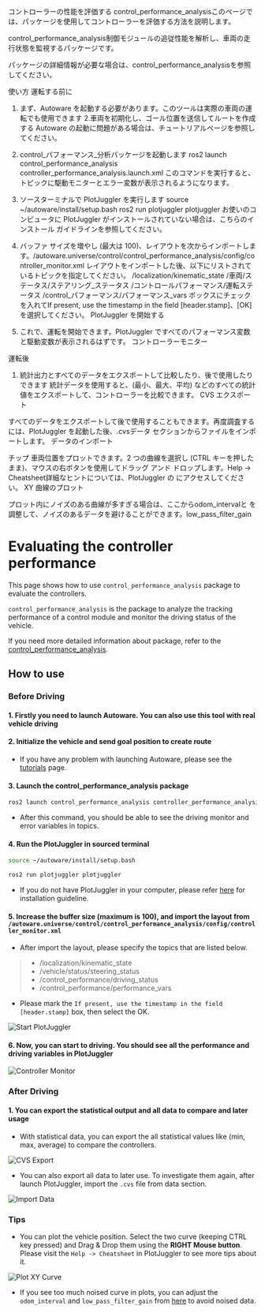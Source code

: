 コントローラーの性能を評価する
control_performance_analysisこのページでは、パッケージを使用してコントローラーを評価する方法を説明します。

control_performance_analysis制御モジュールの追従性能を解析し、車両の走行状態を監視するパッケージです。

パッケージの詳細情報が必要な場合は、control_performance_analysisを参照してください。

使い方
運転する前に
1. まず、Autoware を起動する必要があります。このツールは実際の車両の運転でも使用できます
2.車両を初期化し、ゴール位置を送信してルートを作成する
Autoware の起動に問題がある場合は、チュートリアルページを参照してください。
3. control_パフォーマンス_分析パッケージを起動します
ros2 launch control_performance_analysis controller_performance_analysis.launch.xml
このコマンドを実行すると、トピックに駆動モニターとエラー変数が表示されるようになります。
4. ソースターミナルで PlotJuggler を実行します
source ~/autoware/install/setup.bash
ros2 run plotjuggler plotjuggler
お使いのコンピュータに PlotJuggler がインストールされていない場合は、こちらのインストール ガイドラインを参照してください。
5. バッファ サイズを増やし (最大は 100)、レイアウトを次からインポートします。/autoware.universe/control/control_performance_analysis/config/controller_monitor.xml
レイアウトをインポートした後、以下にリストされているトピックを指定してください。
/localization/kinematic_state
/車両/ステータス/ステアリング_ステータス
/コントロールパフォーマンス/運転ステータス
/control_パフォーマンス/パフォーマンス_vars
ボックスにチェックを入れてIf present, use the timestamp in the field [header.stamp]、[OK] を選択してください。
PlotJuggler を開始する

6. これで、運転を開始できます。PlotJuggler ですべてのパフォーマンス変数と駆動変数が表示されるはずです。
コントローラーモニター

運転後
1. 統計出力とすべてのデータをエクスポートして比較したり、後で使用したりできます
統計データを使用すると、(最小、最大、平均) などのすべての統計値をエクスポートして、コントローラーを比較できます。
CVS エクスポート

すべてのデータをエクスポートして後で使用することもできます。再度調査するには、PlotJuggler を起動した後、.cvsデータ セクションからファイルをインポートします。
データのインポート

チップ
車両位置をプロットできます。2 つの曲線を選択し (CTRL キーを押したまま)、マウスの右ボタンを使用してドラッグ アンド ドロップします。Help -> Cheatsheet詳細なヒントについては、PlotJuggler の にアクセスしてください。
XY 曲線のプロット

プロット内にノイズのある曲線が多すぎる場合は、ここからodom_intervalと を調整して、ノイズのあるデータを避けることができます。low_pass_filter_gain
# Evaluating the controller performance

This page shows how to use `control_performance_analysis` package to evaluate the controllers.

`control_performance_analysis` is the package to analyze the tracking performance of a control module
and monitor the driving status of the vehicle.

If you need more detailed information about package, refer to the [control_performance_analysis](https://github.com/autowarefoundation/autoware.universe/tree/main/control/control_performance_analysis).

## How to use

### Before Driving

#### 1. Firstly you need to launch Autoware. You can also use this tool with real vehicle driving

#### 2. Initialize the vehicle and send goal position to create route

- If you have any problem with launching Autoware, please see the [tutorials](../../../tutorials/index.md) page.

#### 3. Launch the control_performance_analysis package

```bash
ros2 launch control_performance_analysis controller_performance_analysis.launch.xml
```

- After this command, you should be able to see the driving monitor and error variables in topics.

#### 4. Run the PlotJuggler in sourced terminal

```bash
source ~/autoware/install/setup.bash
```

```bash
ros2 run plotjuggler plotjuggler
```

- If you do not have PlotJuggler in your computer, please refer [here](https://github.com/facontidavide/PlotJuggler#installation) for installation guideline.

#### 5. Increase the buffer size (maximum is 100), and import the layout from `/autoware.universe/control/control_performance_analysis/config/controller_monitor.xml`

- After import the layout, please specify the topics that are listed below.

> - /localization/kinematic_state
> - /vehicle/status/steering_status
> - /control_performance/driving_status
> - /control_performance/performance_vars

- Please mark the `If present, use the timestamp in the field [header.stamp]` box, then select the OK.

![Start PlotJuggler](images/evaluating-controller-performance/start-plotjuggler.png)

#### 6. Now, you can start to driving. You should see all the performance and driving variables in PlotJuggler

![Controller Monitor](images/evaluating-controller-performance/controller-monitor.png)

### After Driving

#### 1. You can export the statistical output and all data to compare and later usage

- With statistical data, you can export the all statistical values like (min, max, average) to compare the controllers.

![CVS Export](images/evaluating-controller-performance/export-cvs.png)

- You can also export all data to later use. To investigate them again, after launch PlotJuggler, import the `.cvs` file from data section.

![Import Data](images/evaluating-controller-performance/import-data.png)

### Tips

- You can plot the vehicle position. Select the two curve (keeping CTRL key pressed) and Drag & Drop them using the **RIGHT Mouse button**. Please visit the `Help -> Cheatsheet` in PlotJuggler to see more tips about it.

![Plot XY Curve](images/evaluating-controller-performance/plot-xy.png)

- If you see too much noised curve in plots, you can adjust the `odom_interval` and `low_pass_filter_gain` from [here](https://github.com/autowarefoundation/autoware.universe/blob/main/control/control_performance_analysis/config/control_performance_analysis.param.yaml) to avoid noised data.
